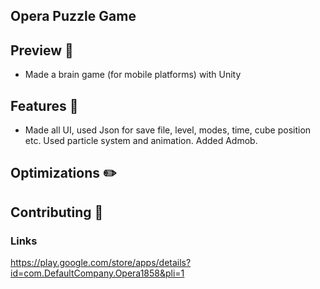 ## Opera Puzzle Game

## Preview 👀

- Made a brain game (for mobile platforms) with Unity

## Features 📃

- Made all UI, 
used Json for save file, level, modes, time, cube position etc. Used particle system 
and animation. Added Admob.

## Optimizations ✏️



## Contributing 💪

### Links
https://play.google.com/store/apps/details?id=com.DefaultCompany.Opera1858&pli=1


